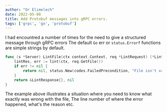 ```yaml
---
author: "Or Elimelech"
date: 2022-05-08
title: Add Protobuf messages into gRPC errors.
tags: ['grpc', 'go', 'protobuf']
---
```


I had encountred a number of times for the need to give a structured message through gRPC errors
The default `Go` err or `status.Errorf` functions are simple strings by default.

```go
func (s *Server) LintFile(ctx context.Context, req *LintRequest) (*LintResponse, error) {
	lintRes, err := lint(ctx, req.GetFile())
	if err != nil {
		return nil, status.New(codes.FailedPrecondition, "File isn't valid").WithDetails(lintRes)
	}
	return &LintResponse{}, nil
}
```

The example above illustrates a situation where you need to know what exactly was wrong with the file,
The line number of where the error happened, what's the reason etc.
